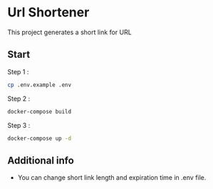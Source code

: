 # Url Shortener

This project generates a short link for URL

## Start

Step 1 : 
```sh
cp .env.example .env
```
Step 2 : 
```sh
docker-compose build
```
Step 3 : 
```sh
docker-compose up -d
```

## Additional info

- You can change short link length and expiration time in .env file.
